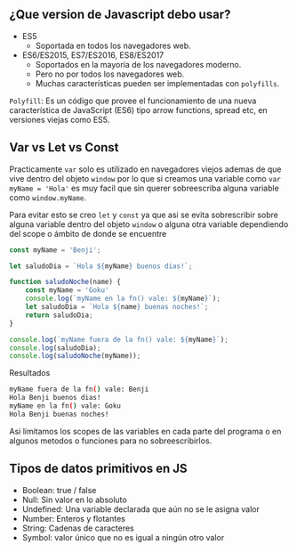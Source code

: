 ## ¿Que version de Javascript debo usar?

- ES5
  - Soportada en todos los navegadores web.
- ES6/ES2015, ES7/ES2016, ES8/ES2017
  - Soportados en la mayoria de los navegadores moderno.
  - Pero no por todos los navegadores web.
  - Muchas características pueden ser implementadas con `polyfills`.

`Polyfill`: Es un código que provee el funcionamiento de una nueva característica de JavaScript (ES6) tipo arrow functions, spread etc, en versiones viejas como ES5.

## Var vs Let vs Const

Practicamente `var` solo es utilizado en navegadores viejos ademas de que vive dentro del objeto `window` por lo que si creamos una variable como `var myName = 'Hola'` es muy facil que sin querer sobreescriba alguna variable como `window.myName`.

Para evitar esto se creo `let` y `const` ya que asi se evita sobrescribir sobre alguna variable dentro del objeto `window` o alguna otra variable dependiendo del scope o ámbito de donde se encuentre

```js
const myName = 'Benji';

let saludoDia = `Hola ${myName} buenos dias!`;

function saludoNoche(name) {
    const myName = 'Goku'
    console.log(`myName en la fn() vale: ${myName}`);
    let saludoDia = `Hola ${name} buenas noches!`;
    return saludoDia;
}

console.log(`myName fuera de la fn() vale: ${myName}`);
console.log(saludoDia);
console.log(saludoNoche(myName));
```

Resultados

```sh
myName fuera de la fn() vale: Benji
Hola Benji buenos dias!
myName en la fn() vale: Goku
Hola Benji buenas noches!
```
Asi limitamos los scopes de las variables en cada parte del programa o en algunos metodos o funciones para no sobreescribirlos.

## Tipos de datos primitivos en JS

- Boolean: true / false
- Null: Sin valor en lo absoluto
- Undefined: Una variable declarada que aún no se le asigna valor
- Number: Enteros y flotantes
- String: Cadenas de caracteres
- Symbol: valor único que no es igual a ningún otro valor
